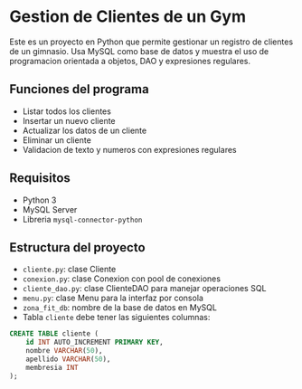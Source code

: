 # Gestion de Clientes de un Gym

Este es un proyecto en Python que permite gestionar un registro de clientes de 
un gimnasio. Usa MySQL como base de datos y muestra el uso de programacion 
orientada a objetos, DAO y expresiones regulares.

## Funciones del programa

- Listar todos los clientes
- Insertar un nuevo cliente
- Actualizar los datos de un cliente
- Eliminar un cliente
- Validacion de texto y numeros con expresiones regulares

## Requisitos

- Python 3
- MySQL Server
- Libreria `mysql-connector-python`

## Estructura del proyecto

- `cliente.py`: clase Cliente
- `conexion.py`: clase Conexion con pool de conexiones
- `cliente_dao.py`: clase ClienteDAO para manejar operaciones SQL
- `menu.py`: clase Menu para la interfaz por consola
- `zona_fit_db`: nombre de la base de datos en MySQL
- Tabla `cliente` debe tener las siguientes columnas:

```sql
CREATE TABLE cliente (
    id INT AUTO_INCREMENT PRIMARY KEY,
    nombre VARCHAR(50),
    apellido VARCHAR(50),
    membresia INT
);


